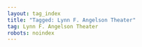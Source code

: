 ```yaml
---
layout: tag_index
title: "Tagged: Lynn F. Angelson Theater"
tag: Lynn F. Angelson Theater
robots: noindex
---
```

